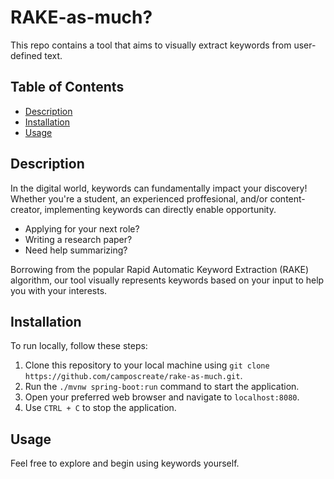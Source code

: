 # RAKE-as-much?

This repo contains a tool that aims to visually extract keywords from user-defined text.

## Table of Contents
- [Description](#description)
- [Installation](#installation)
- [Usage](#usage)

## Description

In the digital world, keywords can fundamentally impact your discovery! Whether you're a student, an experienced proffesional, and/or content-creator, implementing keywords can directly enable opportunity.

- Applying for your next role?
- Writing a research paper?
- Need help summarizing?

Borrowing from the popular Rapid Automatic Keyword Extraction (RAKE) algorithm, our tool visually represents keywords based on your input to help you with your interests. 

## Installation

To run locally, follow these steps:

1. Clone this repository to your local machine using `git clone https://github.com/camposcreate/rake-as-much.git`.
2. Run the `./mvnw spring-boot:run` command to start the application.
3. Open your preferred web browser and navigate to `localhost:8080`.
4. Use `CTRL + C` to stop the application.

## Usage
Feel free to explore and begin using keywords yourself.